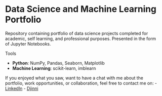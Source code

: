 # Data Science and Machine Learning Portfolio

Repository containing portfolio of data science projects completed for academic, self learning, and professional purposes. Presented in the form of Jupyter Notebooks.

Tools

- **Python**:  NumPy, Pandas, Seaborn, Matplotlib
- **Machine Learning**: scikit-learn, imblearn




If you enjoyed what you saw, want to have a chat with me about the portfolio, work opportunities, or collaboration, feel free to contact me on:
    - [LinkedIn](https://www.linkedin.com/in/avtandilrudenko/)
    - [Djinni](https://djinni.co/q/d305750e30/)
